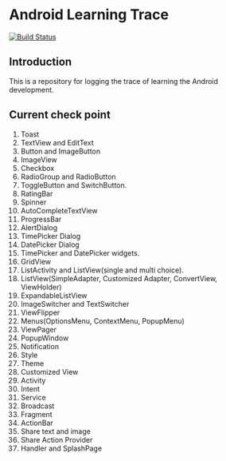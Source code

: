 # Android Learning Trace
[![Build Status](https://travis-ci.org/BravoJason/AndroidLearningTrace.svg?branch=master)](https://travis-ci.org/BravoJason/AndroidLearningTrace)
## Introduction
This is a repository for logging the trace of learning the Android development.
## Current check point
1. Toast
2. TextView and EditText
3. Button and ImageButton
4. ImageView
5. Checkbox
6. RadioGroup and RadioButton
7. ToggleButton and SwitchButton.
8. RatingBar
9. Spinner
10. AutoCompleteTextView
11. ProgressBar
12. AlertDialog
13. TimePicker Dialog
14. DatePicker Dialog
15. TimePicker and DatePicker widgets.
16. GridView
17. ListActivity and ListView(single and multi choice).
18. ListView(SimpleAdapter, Customized Adapter, ConvertView, ViewHolder)
19. ExpandableListView
20. ImageSwitcher and TextSwitcher
21. ViewFlipper
22. Menus(OptionsMenu, ContextMenu, PopupMenu)
23. ViewPager
24. PopupWindow
25. Notification
26. Style
27. Theme
28. Customized View
29. Activity
30. Intent
31. Service
32. Broadcast
33. Fragment
34. ActionBar
35. Share text and image
36. Share Action Provider
37. Handler and SplashPage